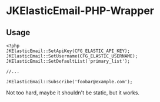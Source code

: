 JKElasticEmail-PHP-Wrapper
==========================

Usage
-----
```
<?php
JKElasticEmail::SetApiKey(CFG_ELASTIC_API_KEY);
JKElasticEmail::SetUsername(CFG_ELASTIC_USERNAME);
JKElasticEmail::SetDefaultList('primary_list');

//...

JKElasticEmail::Subscribe('foobar@example.com');
```

Not too hard, maybe it shouldn't be static, but it works.
